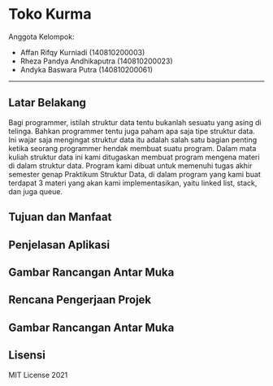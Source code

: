 # Toko Kurma

Anggota Kelompok:
* Affan Rifqy Kurniadi (140810200003)
* Rheza Pandya Andhikaputra (140810200023)
* Andyka Baswara Putra (140810200061)
---
## Latar Belakang
Bagi programmer, istilah struktur data tentu bukanlah sesuatu yang asing di telinga. 
Bahkan programmer tentu juga paham apa saja tipe struktur data. Ini wajar saja mengingat struktur 
data itu adalah salah satu bagian penting ketika seorang programmer hendak membuat suatu program.
Dalam mata kuliah struktur data ini kami ditugaskan membuat program mengena materi di dalam struktur data.
Program kami dibuat untuk memenuhi tugas akhir semester genap Praktikum Struktur Data,
di dalam program yang kami buat terdapat 3 materi yang akan kami implementasikan, yaitu
linked list, stack, dan juga queue.


## Tujuan dan Manfaat

## Penjelasan Aplikasi


## Gambar Rancangan Antar Muka
<!--
Buat rancangan antar muka selengkap mungkin sesuai fungsi aplikasinya. rancangan antar muka
diusahakan serapih dan seindah mungkin. tools yang digunakan dalam pembuatan rancangan gambar
dibebaskan sesuai kreatifitas kalian
!-->


## Rencana Pengerjaan Projek
## Gambar Rancangan Antar Muka
<!--
Dalam kondisi pandemi seperti ini, tidak memungkinkan untuk bertemu bertatap muka. Maka dari itu
jelaskan bagaimana kalian bekerja sama, berkoordinasi, pembagian kerja.Tools apa yang kalian gunakan
untuk bekerja bersama sama cth github, google docs, google meet>ibebaskan sesuai kreatifitas kalian
!-->


## Lisensi

MIT License 2021
